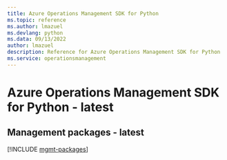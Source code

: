 ```yaml
---
title: Azure Operations Management SDK for Python
ms.topic: reference
ms.author: lmazuel
ms.devlang: python
ms.data: 09/13/2022
author: lmazuel
description: Reference for Azure Operations Management SDK for Python
ms.service: operationsmanagement
---
```

# Azure Operations Management SDK for Python - latest

## Management packages - latest
[!INCLUDE [mgmt-packages](operations-management-mgmt-index.md)]